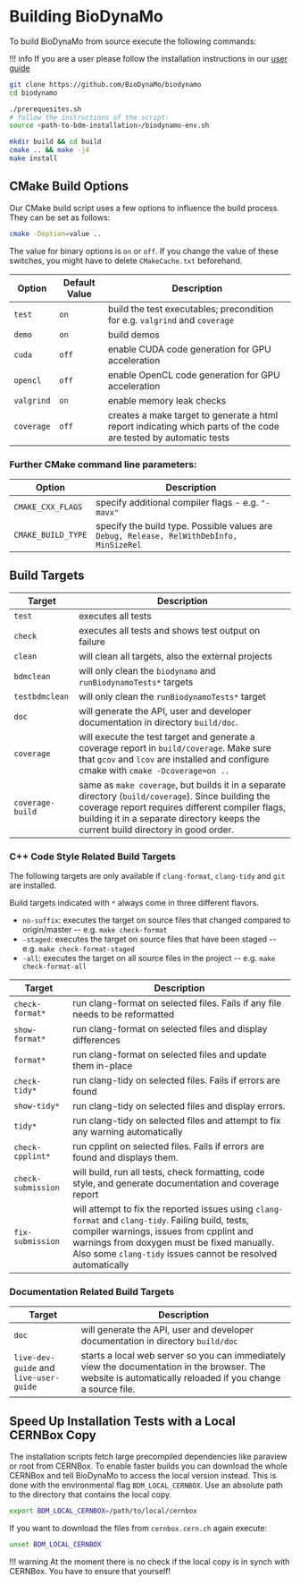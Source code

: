 # Building BioDynaMo

To build BioDynaMo from source execute the following commands:

!!! info
    If you are a user please follow the installation instructions in our [user guide](https://biodynamo.github.io/user/)


``` bash
git clone https://github.com/BioDynaMo/biodynamo
cd biodynamo

./prerequesites.sh
# follow the instructions of the script:
source <path-to-bdm-installation>/biodynamo-env.sh

mkdir build && cd build
cmake .. && make -j4
make install
```

## CMake Build Options
Our CMake build script uses a few options to influence the build process. They can be set as follows:
``` bash
cmake -Doption=value ..
```
The value for binary options is `on` or `off`.
If you change the value of these switches, you might have to delete `CMakeCache.txt` beforehand.

| Option          | Default Value | Description  |
| --------------- | ------------- | ------------ |
| `test`       | `on` | build the test executables; precondition for e.g. `valgrind` and `coverage` |
| `demo`       | `on` | build demos |
| `cuda`       | `off` | enable CUDA code generation for GPU acceleration |
| `opencl`        | `off` | enable OpenCL code generation for GPU acceleration |
| `valgrind`      | `on` | enable memory leak checks |
| `coverage`      | `off` | creates a make target to generate a html report indicating which parts of the code are tested by automatic tests |

### Further CMake command line parameters:

| Option          | Description  |
| --------------- | ------------ |
| `CMAKE_CXX_FLAGS`  | specify additional compiler flags - e.g. `"-mavx"` |
| `CMAKE_BUILD_TYPE`  | specify the build type. Possible values are `Debug, Release, RelWithDebInfo, MinSizeRel` |

## Build Targets
| Target          | Description  |
| --------------- | ------------ |
| `test`  | executes all tests |
| `check` | executes all tests and shows test output on failure |
| `clean` | will clean all targets, also the external projects |
| `bdmclean` | will only clean the `biodynamo` and `runBiodynamoTests*` targets |
| `testbdmclean` | will only clean the `runBiodynamoTests*` target |
| `doc` | will generate the API, user and developer documentation in directory `build/doc`. |
| `coverage` | will execute the test target and generate a coverage report in `build/coverage`. Make sure that `gcov` and `lcov` are installed and configure cmake with `cmake -Dcoverage=on ..` |
| `coverage-build` | same as `make coverage`, but builds it in a separate directory (`build/coverage`). Since building the coverage report requires different compiler flags, building it in a separate directory keeps the current build directory in good order. |

### C++ Code Style Related Build Targets
The following targets are only available if `clang-format`, `clang-tidy` and `git` are installed.

Build targets indicated with `*` always come in three different flavors.

  * `no-suffix`: executes the target on source files that changed compared to origin/master -- e.g. `make check-format`
  * `-staged`: executes the target on source files that have been staged -- e.g. `make check-format-staged`
  * `-all`: executes the target on all source files in the project -- e.g. `make check-format-all`

| Target          | Description  |
| --------------- | ------------ |
| `check-format*` | run clang-format on selected files. Fails if any file needs to be reformatted |
| `show-format*` | run clang-format on selected files and display differences |
| `format*` | run clang-format on selected files and update them in-place |
| `check-tidy*` | run clang-tidy on selected files. Fails if errors are found |
| `show-tidy*` | run clang-tidy on selected files and display errors. |
| `tidy*` | run clang-tidy on selected files and attempt to fix any warning automatically |
| `check-cpplint*` | run cpplint on selected files. Fails if errors are found and displays them. |
| `check-submission` | will build, run all tests, check formatting, code style, and generate documentation and coverage report |
| `fix-submission` | will attempt to fix the reported issues using `clang-format` and `clang-tidy`. Failing build, tests, compiler warnings, issues from cpplint and warnings from doxygen must be fixed manually. Also some `clang-tidy` issues cannot be resolved automatically |

### Documentation Related Build Targets

| Target          | Description  |
| --------------- | ------------ |
| `doc` | will generate the API, user and developer documentation in directory `build/doc` |
| `live-dev-guide` and `live-user-guide` | starts a local web server so you can immediately view the documentation in the browser. The website is automatically reloaded if you change a source file.  |

## Speed Up Installation Tests with a Local CERNBox Copy

The installation scripts fetch large precompiled dependencies like paraview
or root from CERNBox. To enable faster builds you can download the whole
CERNBox and tell BioDynaMo to access the local version instead. This is done with the
environmental flag `BDM_LOCAL_CERNBOX`. Use an absolute path to the directory
that contains the local copy.

``` bash
export BDM_LOCAL_CERNBOX=/path/to/local/cernbox
```

If you want to download the files from `cernbox.cern.ch` again execute:

``` bash
unset BDM_LOCAL_CERNBOX
```

!!! warning
    At the moment there is no check if the local copy is in synch with
    CERNBox. You have to ensure that yourself!

